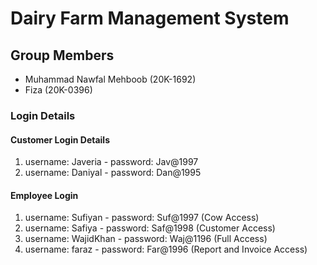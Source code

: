 # Dairy Farm Management System

## Group Members

- Muhammad Nawfal Mehboob (20K-1692)
- Fiza (20K-0396)

### Login Details

#### Customer Login Details

1. username: Javeria - password: Jav@1997
2. username: Daniyal - password: Dan@1995

#### Employee Login

1. username: Sufiyan - password: Suf@1997 (Cow Access)
2. username: Safiya - password: Saf@1998 (Customer Access)
3. username: WajidKhan - password: Waj@1196 (Full Access)
4. username: faraz - password: Far@1996 (Report and Invoice Access)
